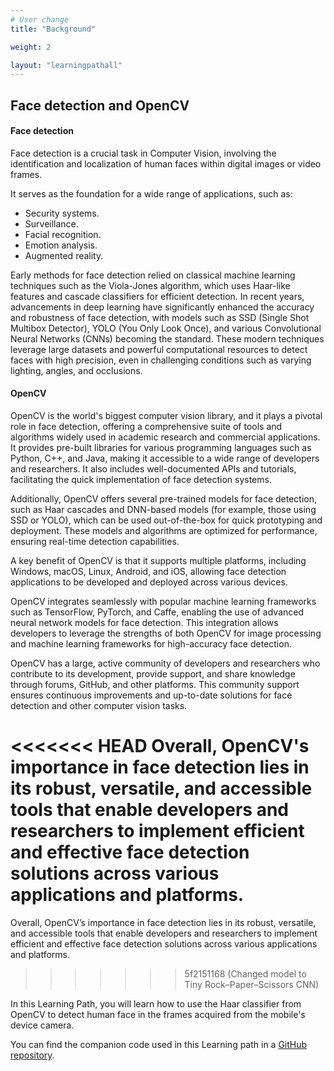 ```yaml
---
# User change
title: "Background"

weight: 2

layout: "learningpathall"
---
```


## Face detection and OpenCV

#### Face detection
Face detection is a crucial task in Computer Vision, involving the identification and localization of human faces within digital images or video frames. 

It serves as the foundation for a wide range of applications, such as:

* Security systems.
* Surveillance.
* Facial recognition.
* Emotion analysis.
* Augmented reality. 

Early methods for face detection relied on classical machine learning techniques such as the Viola-Jones algorithm, which uses Haar-like features and cascade classifiers for efficient detection. In recent years, advancements in deep learning have significantly enhanced the accuracy and robustness of face detection, with models such as SSD (Single Shot Multibox Detector), YOLO (You Only Look Once), and various Convolutional Neural Networks (CNNs) becoming the standard. These modern techniques leverage large datasets and powerful computational resources to detect faces with high precision, even in challenging conditions such as varying lighting, angles, and occlusions.

#### OpenCV

OpenCV is the world's biggest computer vision library, and it plays a pivotal role in face detection, offering a comprehensive suite of tools and algorithms widely used in academic research and commercial applications. It provides pre-built libraries for various programming languages such as Python, C++, and Java, making it accessible to a wide range of developers and researchers. It also includes well-documented APIs and tutorials, facilitating the quick implementation of face detection systems.

Additionally, OpenCV offers several pre-trained models for face detection, such as Haar cascades and DNN-based models (for example, those using SSD or YOLO), which can be used out-of-the-box for quick prototyping and deployment. These models and algorithms are optimized for performance, ensuring real-time detection capabilities.

A key benefit of OpenCV is that it supports multiple platforms, including Windows, macOS, Linux, Android, and iOS, allowing face detection applications to be developed and deployed across various devices.

OpenCV integrates seamlessly with popular machine learning frameworks such as TensorFlow, PyTorch, and Caffe, enabling the use of advanced neural network models for face detection. This integration allows developers to leverage the strengths of both OpenCV for image processing and machine learning frameworks for high-accuracy face detection.

OpenCV has a large, active community of developers and researchers who contribute to its development, provide support, and share knowledge through forums, GitHub, and other platforms. This community support ensures continuous improvements and up-to-date solutions for face detection and other computer vision tasks.

<<<<<<< HEAD
Overall, OpenCV's importance in face detection lies in its robust, versatile, and accessible tools that enable developers and researchers to implement efficient and effective face detection solutions across various applications and platforms.
=======
Overall, OpenCV’s importance in face detection lies in its robust, versatile, and accessible tools that enable developers and researchers to implement efficient and effective face detection solutions across various applications and platforms.
>>>>>>> 5f2151168 (Changed model to Tiny Rock–Paper–Scissors CNN)

In this Learning Path, you will learn how to use the Haar classifier from OpenCV to detect human face in the frames acquired from the mobile's device camera.

You can find the companion code used in this Learning path in a [GitHub repository](https://github.com/dawidborycki/Arm64OpenCVFaceDetection.git).